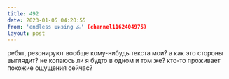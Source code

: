 ```yaml
---
title: 492
date: 2023-01-05 04:20:55
from: 'endless шизing ⍼' (channel1162404975)
layout: post
---
```


ребят, резонируют вообще кому-нибудь текста мои? а как это стороны выглядит? не копаюсь ли я будто в одном и том же? кто-то проживает похожие ощущения сейчас?
